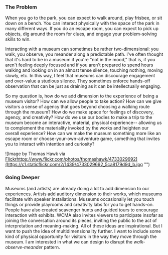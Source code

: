 ### The Problem
When you go to the park, you can expect to walk around, play frisbee, or sit down on a bench. You can interact physically with 
the space of the park in many different ways. If you do an escape room, you can expect to pick up objects, dig around the room 
for clues, and engage your problem-solving skills to win.

Interacting with a museum can sometimes be rather two-dimensional: you walk, you observe, you meander along a predictable path. 
I've often thought that it's hard to be in a museum if you're "not in the mood," that is, if you aren't feeling deeply focused and 
if you aren't prepared to spend hours walking and looking on in an almost tense silence, touching nothing, moving slowly, etc.
In this way, I feel that museums can discourage engagement and over-value a studious silence. They sometimes enforce hands-off observation that can be just as draining as it can be intellectually engaging.

So my question is, how do we 
add dimension to the experience of being a museum visitor? How can we allow people to take action? How can we give visitors a 
sense of agency that goes beyond choosing a walking route through the museum? How do we make space for feelings of discovery, 
agency, and creativity? How do we use our bodies to make a trip to the museum become an interactive, material, 
physical experience-- allowing us to complement the materiality invoked by the works and heighten our overall experience? How 
can we make the museum something more like an escape room or choose-your-own-adventure game, something that invites you to 
interact with intention and curiosity?

![Image by Thomas Hawk via [Flickr]()https://www.flickr.com/photos/thomashawk/4733029692](https://c1.staticflickr.com/2/1439/4733029692_5ca8179d9d_b.jpg "")

### Going Deeper
Museums (and artists) are already doing a lot to add dimension to our experiences. Artists add auditory dimension to 
their works, which museums facilitate with speaker installations. Museums occasionally let you touch things or provide 
playrooms and creativity labs for you to get hands-on. People have also created scavenger hunts and guided 
tours to encourage interaction with exhibits. WCMA also invites viewers to participate insofar as joining the conversation 
around its pieces, inviting the public to the act of interpretation and meaning-making. All of these ideas are inspirational. 
But I want to push the idea of multidimensionality further. I want to include some kind of physical opportunity for visitors 
in the way they move through the museum. I am interested in what we can design to disrupt the *walk-observe-meander* pattern.
